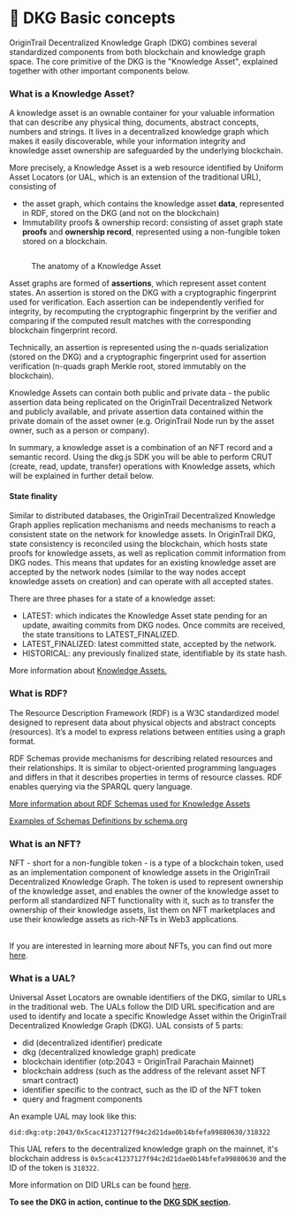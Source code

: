 # 🔌 DKG Basic concepts

OriginTrail Decentralized Knowledge Graph (DKG) combines several standardized components from both blockchain and knowledge graph space. The core primitive of the DKG is the "Knowledge Asset", explained together with other important components below.

### What is a Knowledge Asset?

A knowledge asset is an ownable container for your valuable information that can describe any physical thing, documents, abstract concepts, numbers and strings. It lives in a decentralized knowledge graph which makes it easily discoverable, while your information integrity and knowledge asset ownership are safeguarded by the underlying blockchain.

More precisely, a Knowledge Asset is a web resource identified by Uniform Asset Locators (or UAL, which is an extension of the traditional URL), consisting of

* the asset graph, which contains the knowledge asset **data**, represented in RDF, stored on the DKG (and not on the blockchain)
* Immutability proofs & ownership record: consisting of asset graph state **proofs** and **ownership record**, represented using a non-fungible token stored on a blockchain.

<figure><img src="https://lh4.googleusercontent.com/Cr4oefUxDeNxFWsnoJzp9b_N3aaQ85W8UUJJ8psliceQqM5X4SxSWNlKgij_UrkNXcsI6Re50hYOWBbIO8lMc5oNPRGVVfM6PeptRfb40DavCxR7Kl33eud6gZ51WIqh90acwVR-L_EZQpv6Aer9bog" alt=""><figcaption><p>The anatomy of a Knowledge Asset</p></figcaption></figure>

Asset graphs are formed of **assertions**, which represent asset content states. An assertion is stored on the DKG with a cryptographic fingerprint used for verification. Each assertion can be independently verified for integrity, by recomputing the cryptographic fingerprint by the verifier and comparing if the computed result matches with the corresponding blockchain fingerprint record.

Technically, an assertion is represented using the n-quads serialization (stored on the DKG) and a cryptographic fingerprint used for assertion verification (n-quads graph Merkle root, stored immutably on the blockchain).

Knowledge Assets can contain both public and private data - the public assertion data being replicated on the OriginTrail Decentralized Network and publicly available, and private assertion data contained within the private domain of the asset owner (e.g. OriginTrail Node run by the asset owner, such as a person or company).

In summary, a knowledge asset is a combination of an NFT record and a semantic record. Using the dkg.js SDK you will be able to perform CRUT (create, read, update, transfer) operations with Knowledge assets, which will be explained in further detail below.

#### State finality

Similar to distributed databases, the OriginTrail Decentralized Knowledge Graph applies replication mechanisms and needs mechanisms to reach a consistent state on the network for knowledge assets. In OriginTrail DKG, state consistency is reconciled using the blockchain, which hosts state proofs for knowledge assets, as well as replication commit information from DKG nodes. This means that updates for an existing knowledge asset are accepted by the network nodes (similar to the way nodes accept knowledge assets on creation) and can operate with all accepted states.

There are three phases for a state of a knowledge asset:

* LATEST: which indicates the Knowledge Asset state pending for an update, awaiting commits from DKG nodes. Once commits are received, the state transitions to LATEST\_FINALIZED.
* LATEST\_FINALIZED: latest committed state, accepted by the network.
* HISTORICAL: any previously finalized state, identifiable by its state hash.

More information about [Knowledge Assets.](knowledge-assets.md)

### What is RDF?

The Resource Description Framework (RDF) is a W3C standardized model designed to represent data about physical objects and abstract concepts (resources). It’s a model to express relations between entities using a graph format.

RDF Schemas provide mechanisms for describing related resources and their relationships. It is similar to object-oriented programming languages and differs in that it describes properties in terms of resource classes. RDF enables querying via the SPARQL query language.

[More information about RDF Schemas used for Knowledge Assets](knowledge-assets.md)

[Examples of Schemas Definitions by schema.org](https://schema.org/docs/schemas.html)

### What is an NFT?

NFT - short for a non-fungible token - is a type of a blockchain token, used as an implementation component of knowledge assets in the OriginTrail Decentralized Knowledge Graph. The token is used to represent ownership of the knowledge asset, and enables the owner of the knowledge asset to perform all standardized NFT functionality with it, such as to transfer the ownership of their knowledge assets, list them on NFT marketplaces and use their knowledge assets as rich-NFTs in Web3 applications.

\
If you are interested in learning more about NFTs, you can find out more [here](https://en.wikipedia.org/wiki/Non-fungible\_token).

### What is a UAL?

Universal Asset Locators are ownable identifiers of the DKG, similar to URLs in the traditional web. The UALs follow the DID URL specification and are used to identify and locate a specific Knowledge Asset within the OriginTrail Decentralized Knowledge Graph (DKG). UAL consists of 5 parts:

* did (decentralized identifier) predicate
* dkg (decentralized knowledge graph) predicate
* blockchain identifier (otp:2043 = OriginTrail Parachain Mainnet)
* blockchain address (such as the address of the relevant asset NFT smart contract)
* identifier specific to the contract, such as the ID of the NFT token
* query and fragment components

An example UAL may look like this:

```
did:dkg:otp:2043/0x5cac41237127f94c2d21dae0b14bfefa99880630/318322
```

This UAL refers to the decentralized knowledge graph on the mainnet, it's blockchain address is `0x5cac41237127f94c2d21dae0b14bfefa99880630` and the ID of the token is `318322`.

More information on DID URLs can be found [here](https://www.w3.org/TR/did-core/#did-url-syntax).

**To see the DKG in action, continue to the** [**DKG SDK section**](dkg-sdk/)**.**
